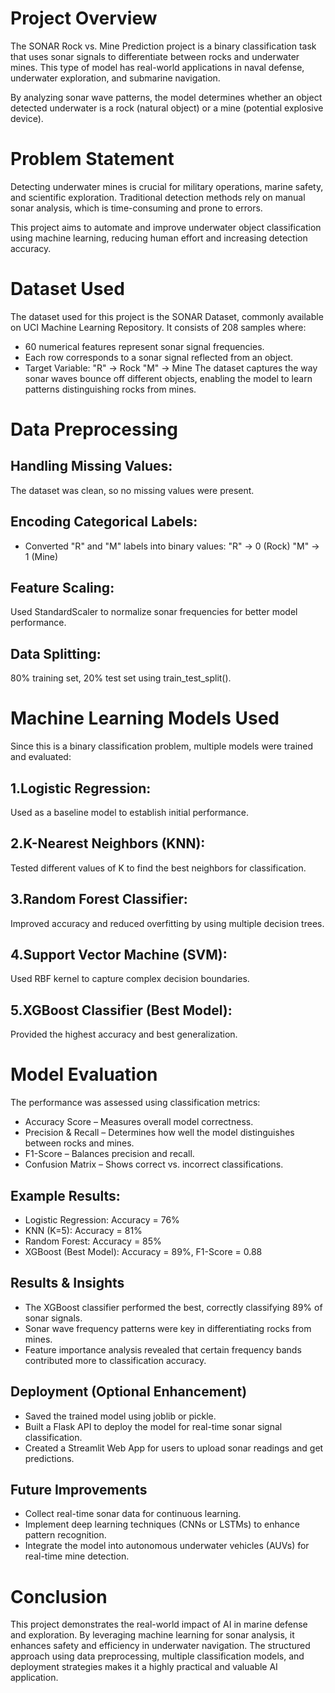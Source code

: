 Project Overview
================
The SONAR Rock vs. Mine Prediction project is a binary classification task that uses sonar signals to differentiate between rocks and underwater mines. This type of model has real-world applications in naval defense, underwater exploration, and submarine navigation.

By analyzing sonar wave patterns, the model determines whether an object detected underwater is a rock (natural object) or a mine (potential explosive device).

Problem Statement
==================
Detecting underwater mines is crucial for military operations, marine safety, and scientific exploration. Traditional detection methods rely on manual sonar analysis, which is time-consuming and prone to errors.

This project aims to automate and improve underwater object classification using machine learning, reducing human effort and increasing detection accuracy.

Dataset Used
============
The dataset used for this project is the SONAR Dataset, commonly available on UCI Machine Learning Repository. It consists of 208 samples where:

- 60 numerical features represent sonar signal frequencies.
- Each row corresponds to a sonar signal reflected from an object.
- Target Variable:
	"R" → Rock
	"M" → Mine
The dataset captures the way sonar waves bounce off different objects, enabling the model to learn patterns distinguishing rocks from mines.

Data Preprocessing
==================

Handling Missing Values:
------------------------
The dataset was clean, so no missing values were present.

Encoding Categorical Labels:
----------------------------
- Converted "R" and "M" labels into binary values:
	"R" → 0 (Rock)
	"M" → 1 (Mine)

Feature Scaling:
----------------
Used StandardScaler to normalize sonar frequencies for better model performance.

Data Splitting:
---------------
80% training set, 20% test set using train_test_split().


Machine Learning Models Used
============================
Since this is a binary classification problem, multiple models were trained and evaluated:

1.Logistic Regression:
----------------------
Used as a baseline model to establish initial performance.

2.K-Nearest Neighbors (KNN):
----------------------------
Tested different values of K to find the best neighbors for classification.

3.Random Forest Classifier:
---------------------------
Improved accuracy and reduced overfitting by using multiple decision trees.

4.Support Vector Machine (SVM):
-------------------------------
Used RBF kernel to capture complex decision boundaries.

5.XGBoost Classifier (Best Model):
--------------------------------
Provided the highest accuracy and best generalization.


Model Evaluation
================
The performance was assessed using classification metrics:

- Accuracy Score – Measures overall model correctness.
- Precision & Recall – Determines how well the model distinguishes between rocks and mines.
- F1-Score – Balances precision and recall.
- Confusion Matrix – Shows correct vs. incorrect classifications.

Example Results:
----------------
- Logistic Regression: Accuracy = 76%
- KNN (K=5): Accuracy = 81%
- Random Forest: Accuracy = 85%
- XGBoost (Best Model): Accuracy = 89%, F1-Score = 0.88

Results & Insights
------------------
- The XGBoost classifier performed the best, correctly classifying 89% of sonar signals.
- Sonar wave frequency patterns were key in differentiating rocks from mines.
- Feature importance analysis revealed that certain frequency bands contributed more to classification accuracy.

Deployment (Optional Enhancement)
---------------------------------
- Saved the trained model using joblib or pickle.
- Built a Flask API to deploy the model for real-time sonar signal classification.
- Created a Streamlit Web App for users to upload sonar readings and get predictions.

Future Improvements
-------------------
- Collect real-time sonar data for continuous learning.
- Implement deep learning techniques (CNNs or LSTMs) to enhance pattern recognition.
- Integrate the model into autonomous underwater vehicles (AUVs) for real-time mine detection.

Conclusion
==========
This project demonstrates the real-world impact of AI in marine defense and exploration. By leveraging machine learning for sonar analysis, it enhances safety and efficiency in underwater navigation. The structured approach using data preprocessing, multiple classification models, and deployment strategies makes it a highly practical and valuable AI application.
